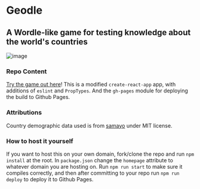 # Geodle
## A Wordle-like game for testing knowledge about the world's countries

![image](https://user-images.githubusercontent.com/105213357/174512109-1ade041b-5bc7-466d-ba37-13c4787e7fd6.png)

### Repo Content

[Try the game out here](https://muhashi.github.io/geodle/)! This is a modified `create-react-app` app, with additions of `eslint` and `PropTypes`. And the `gh-pages` module for deploying the build to Github Pages.

### Attributions

Country demographic data used is from [samayo](https://github.com/samayo/country-json) under MIT license.

### How to host it yourself

If you want to host this on your own domain, fork/clone the repo and run `npm install` at the root. In `package.json` change the `homepage` attribute to whatever domain you are hosting on. Run `npm run start` to make sure it compiles correctly, and then after committing to your repo run `npm run deploy` to deploy it to Github Pages.
